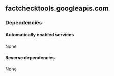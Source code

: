 ## factchecktools.googleapis.com

### Dependencies

#### Automatically enabled services

None

#### Reverse dependencies

None
